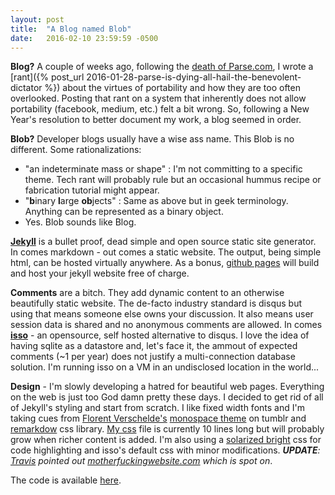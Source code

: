 ```yaml
---
layout: post
title:  "A Blog named Blob"
date:   2016-02-10 23:59:59 -0500
---
```


**Blog?** A couple of weeks ago, following the [death of Parse.com][parse_death], I wrote a [rant]({% post_url 2016-01-28-parse-is-dying-all-hail-the-benevolent-dictator %}) about the virtues of portability and how they are too often overlooked. Posting that rant on a system that inherently does not allow portability (facebook, medium, etc.) felt a bit wrong. So, following a New Year's resolution to better document my work, a blog seemed in order. 

**Blob?** Developer blogs usually have a wise ass name. This Blob is no different. Some rationalizations:

- "an indeterminate mass or shape" : I'm not committing to a specific theme. Tech rant will probably rule but an occasional hummus recipe or fabrication tutorial might appear. 
- "**b**inary **l**arge **ob**jects" : Same as above but in geek terminology. Anything can be represented as a binary object.
- Yes. Blob sounds like Blog. 

**[Jekyll][jekyll]** is a bullet proof, dead simple and open source static site generator. In comes markdown - out comes a static website. The output, being simple html, can be hosted virtually anywhere. As a bonus, [github pages][ghpages] will build and host your jekyll website free of charge. 

**Comments** are a bitch. They add dynamic content to an otherwise beautifully static website. The de-facto industry standard is disqus but using that means someone else owns your discussion. It also means user session data is shared and no anonymous comments are allowed. In comes **[isso][isso]** - an opensource, self hosted alternative to disqus. I love the idea of having sqlite as a datastore and, let's face it, the ammout of expected comments (~1 per year) does not justify a multi-connection database solution. I'm running isso on a VM in an undisclosed location in the world... 

**Design** - I'm slowly developing a hatred for beautiful web pages. Everything on the web is just too God damn pretty these days. I decided to get rid of all of Jekyll's styling and start from scratch. I like fixed width fonts and I'm taking cues from [Florent Verschelde's][fvsch] [monospace theme][monospace_theme] on tumblr and [remarkdow][remarkdown] css library.
 [My css][my_css] file is currently 10 lines long but will probably grow when richer content is added. I'm also using a [solarized bright][solarized_css] css for code highlighting and isso's default css with minor modifications. <em>**UPDATE**: [Travis][travis] pointed out [motherfuckingwebsite.com][motherfuckingwebsite] which is spot on</em>.



The code is available [here][here]. 

[parse_death]: http://blog.parse.com/announcements/moving-on/
[ghpages]: https://pages.github.com/
[jekyll]: http://jekyllrb.com/
[isso]: https://github.com/posativ/isso
[fvsch]: http://fvsch.com/
[monospace_theme]: https://monospace-theme.tumblr.com/
[remarkdown]: http://fvsch.com/code/remarkdown/
[my_css]: https://github.com/tomerweller/tomerweller.github.io/blob/master/css/custom.css
[here]: https://github.com/tomerweller/tomerweller.github.io
[solarized_css]: https://gist.github.com/edwardhotchkiss/2005058
[travis]: http://www.travisrich.com/
[motherfuckingwebsite]: http://www.motherfuckingwebsite.com